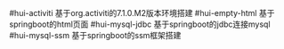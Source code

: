 #hui-activiti
基于org.activiti的7.1.0.M2版本环境搭建
#hui-empty-html
基于springboot的html页面
#hui-mysql-jdbc
基于springboot的jdbc连接mysql
#hui-mysql-ssm
基于springboot的ssm框架搭建

